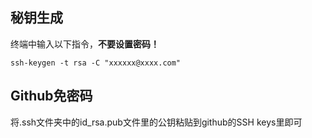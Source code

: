 ## 秘钥生成

终端中输入以下指令，**不要设置密码！**
```language
ssh-keygen -t rsa -C "xxxxxx@xxxx.com"
```

## Github免密码

将.ssh文件夹中的id_rsa.pub文件里的公钥粘贴到github的SSH keys里即可
